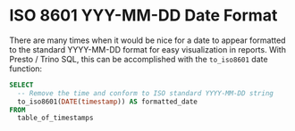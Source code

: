 # ISO 8601 YYY-MM-DD Date Format

There are many times when it would be nice for a date to appear formatted to
the standard YYYY-MM-DD format for easy visualization in reports. With Presto
/ Trino SQL, this can be accomplished with the `to_iso8601` date function:

```sql
SELECT
  -- Remove the time and conform to ISO standard YYYY-MM-DD string
  to_iso8601(DATE(timestamp)) AS formatted_date
FROM
  table_of_timestamps
```
